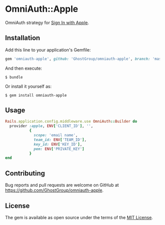 # OmniAuth::Apple

OmniAuth strategy for [Sign In with Apple](https://developer.apple.com/sign-in-with-apple/).

## Installation

Add this line to your application's Gemfile:

```ruby
gem 'omniauth-apple', github: 'GhostGroup/omniauth-apple', branch: 'master'
```

And then execute:

    $ bundle

Or install it yourself as:

    $ gem install omniauth-apple

## Usage

```ruby
Rails.application.config.middleware.use OmniAuth::Builder do
  provider :apple, ENV['CLIENT_ID'], '',
           {
             scope: 'email name',
             team_id: ENV['TEAM_ID'],
             key_id: ENV['KEY_ID'],
             pem: ENV['PRIVATE_KEY']
           }
end
```

## Contributing

Bug reports and pull requests are welcome on GitHub at https://github.com/GhostGroup/omniauth-apple.

## License

The gem is available as open source under the terms of the [MIT License](https://opensource.org/licenses/MIT).
